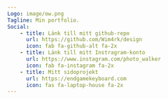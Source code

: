 ```yaml
---
Logo: image/ow.png
Tagline: Min portfolio.
Social:
    - title: Länk till mitt github-repo
      url: https://github.com/Wim4rk/design
      icon: fab fa-github-alt fa-2x
    - title: Länk till mitt Instragram-konto
      url: https://www.instagram.com/photo_walker
      icon: fab fa-instagram fa-2x
    - title: Mitt sidoprojekt
      url: https://endgamekeyboard.com
      icon: fas fa-laptop-house fa-2x
---
```

